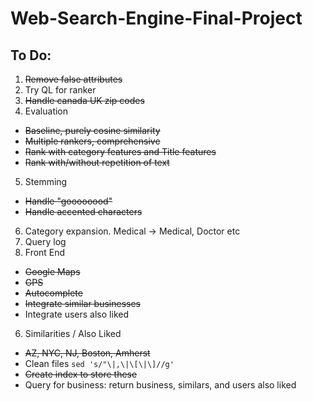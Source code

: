 Web-Search-Engine-Final-Project
===============================

To Do:
-----
1. ~~Remove false attributes~~
2. Try QL for ranker
3. ~~Handle canada UK zip codes~~
4. Evaluation
  * ~~Baseline, purely cosine similarity~~
  * ~~Multiple rankers, comprehensive~~
  * ~~Rank with category features and Title features~~
  * ~~Rank with/without repetition of text~~ 
5. Stemming
  * ~~Handle "goooooood"~~
  * ~~Handle accented characters~~
6. Category expansion. Medical -> Medical, Doctor etc
4. Query log
5. Front End
  * ~~Google Maps~~
  * ~~GPS~~
  * ~~Autocomplete~~
  * ~~Integrate similar businesses~~
  * Integrate users also liked
6. Similarities / Also Liked
  * ~~AZ, NYC, NJ, Boston, Amherst~~
  * Clean files ``` sed 's/"\|,\|\[\|\]//g' ```
  * ~~Create index to store these~~
  * Query for business: return business, similars, and users also liked 
